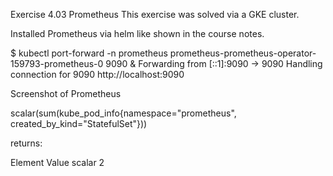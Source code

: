 Exercise 4.03 Prometheus
This exercise was solved via a GKE cluster.

Installed Prometheus via helm like shown in the course notes.

$ kubectl port-forward -n prometheus prometheus-prometheus-operator-159793-prometheus-0 9090 &
Forwarding from [::1]:9090 -> 9090
Handling connection for 9090
http://localhost:9090

Screenshot of Prometheus

scalar(sum(kube_pod_info{namespace="prometheus", created_by_kind="StatefulSet"}))

returns:

Element	Value
scalar	2